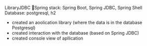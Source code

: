 LibraryJDBC
🍃Spring stack: Spring Boot, Spring JDBC, Spring Shell
Database: postgresql, h2
- created an aoolication library (where the data is in the database Postgresql)
- created interaction with the database (based on Spring JDBC)
- created console view of apllication
